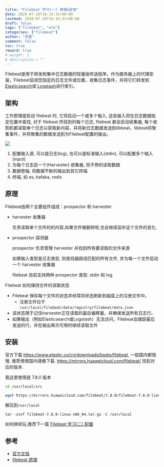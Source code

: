 ```yaml
---
title: "Filebeat 学习(一) 原理&安装"
date: 2020-07-26T16:14:31+08:00
lastmod: 2020-07-26T16:14:31+08:00
draft: false
tags: ["filebeat", "elk"]
categories: ["filebeat"]
author: "百里"
comment: false
toc: true
reward: true
# weight: 1
# description = ""
---
```




Filebeat是用于转发和集中日志数据的轻量级传送程序。作为服务器上的代理安装，Filebeat监视您指定的日志文件或位置，收集日志事件，并将它们转发到[Elasticsearch](https://www.elastic.co/products/elasticsearch)或 [Logstash](https://www.elastic.co/products/logstash)进行索引。

## 架构

工作原理是启动 filebeat 时, 它将启动一个或多个输入, 这些输入将在日志数据指定位置中查找, 对于 filebeat 所找到的每个日志, filebeat 都会启动收集器, 每个收割机都读取单个日志以获取新内容，并将新日志数据发送到libbeat，libbeat将聚集事件，并将聚集的数据发送到为Filebeat配置的输出。

![](https://cdn.jsdelivr.net/gh/yezihack/assets/b/20200726161901.png)

1. 配置输入源, 可以是日志(log), 也可以是标准输入(stdin), 可以配置多个输入(input)
2. 为每个日志启一个(Harvester) 收集器, 将不停的读取数据
3. 数据卷轴, 将数据不断的输出到其它终端
4. 终端, 如 es, kafaka, redis

## 原理 

Filebeat由两个主要组件组成：prospector 和 harvester

- harvester  收集器

  负责读取单个文件的的内容,如果文件被删除啦,也会继续监听这个文件的变化.

- prospector 探测器

  prospector 负责管理 harvester 并找到所有要读取的文件来源

  如果输入类型是日志类型, 则查找器路径匹配的所有文件, 并为每一个文件启动一个 harvester 收集器

  filebeat 目前支持两种 prospector 类型: stdin 和 log

Filebeat 如何保持文件的读取状态

- Filebeat 保存每个文件的状态并经常将状态刷新到磁盘上的注册文件中。
  - 注册文件位于 `/usr/local/filebeat/data/registry/filebeat/data.json`
- 该状态用于记住harvester正在读取的最后偏移量，并确保发送所有日志行。
- 如果输出（例如Elasticsearch或Logstash）无法访问，Filebeat会跟踪最后发送的行，并在输出再次可用时继续读取文件

## 安装

官方下载 https://www.elastic.co/cn/downloads/beats/filebeat, 一般国内都很慢, 推荐使用国内镜像下载. https://mirrors.huaweicloud.com/filebeat/ 找到对应的版本. 

我这里使用是 7.8.0 版本

```bash
cd /usr/local/src

wget https://mirrors.huaweicloud.com/filebeat/7.8.0/filebeat-7.8.0-linux-x86_64.tar.gz
```

解压到`/usr/local`

```
tar -zxvf filebeat-7.8.0-linux-x86_64.tar.gz -C /usr/local
```

如何继续玩,推荐下一篇 [Filebeat 学习(二) 配置](https://yezihack.github.io/filebeat-config.html)

## 参考

- [官方文档](https://www.elastic.co/guide/en/beats/filebeat/current/index.html)
- [filebeat 原理](https://www.elastic.co/guide/en/beats/filebeat/current/how-filebeat-works.html)